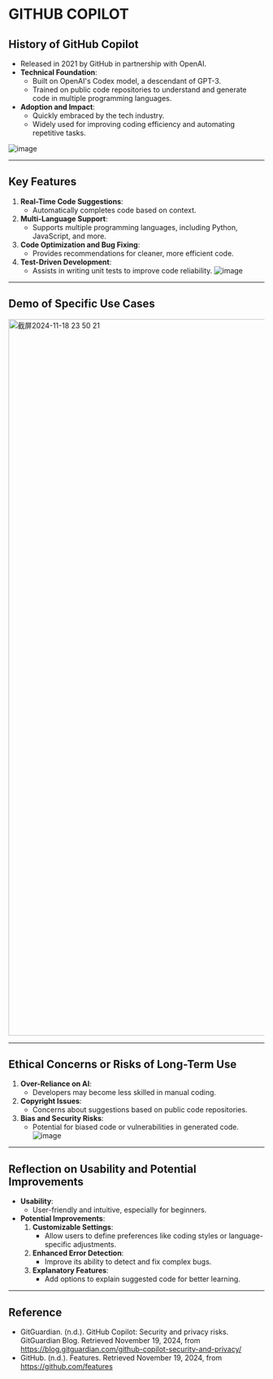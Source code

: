 # GITHUB COPILOT




## History of GitHub Copilot
  - Released in 2021 by GitHub in partnership with OpenAI.
- **Technical Foundation**:
  - Built on OpenAI's Codex model, a descendant of GPT-3.
  - Trained on public code repositories to understand and generate code in multiple programming languages.
- **Adoption and Impact**:
  - Quickly embraced by the tech industry.
  - Widely used for improving coding efficiency and automating repetitive tasks.

![image](https://github.com/user-attachments/assets/5c464435-b2d9-4419-ac28-149d9957b89a)

---

## Key Features
1. **Real-Time Code Suggestions**:
   - Automatically completes code based on context.
2. **Multi-Language Support**:
   - Supports multiple programming languages, including Python, JavaScript, and more.
3. **Code Optimization and Bug Fixing**:
   - Provides recommendations for cleaner, more efficient code.
4. **Test-Driven Development**:
   - Assists in writing unit tests to improve code reliability.
![image](https://github.com/user-attachments/assets/d48cee05-b570-4cd7-aec3-9a7e5f5dd405)

---

## Demo of Specific Use Cases
<img width="1409" alt="截屏2024-11-18 23 50 21" src="https://github.com/user-attachments/assets/626b5fbb-4765-4aa8-833b-d2b00aeca8ba">

---

## Ethical Concerns or Risks of Long-Term Use
1. **Over-Reliance on AI**:
   - Developers may become less skilled in manual coding.
2. **Copyright Issues**:
   - Concerns about suggestions based on public code repositories.
3. **Bias and Security Risks**:
   - Potential for biased code or vulnerabilities in generated code.
![image](https://github.com/user-attachments/assets/4decf7c3-49f1-455a-986e-16a57f82eaf2)

---

##  Reflection on Usability and Potential Improvements
- **Usability**:
  - User-friendly and intuitive, especially for beginners.
- **Potential Improvements**:
  1. **Customizable Settings**:
     - Allow users to define preferences like coding styles or language-specific adjustments.
  2. **Enhanced Error Detection**:
     - Improve its ability to detect and fix complex bugs.
  3. **Explanatory Features**:
     - Add options to explain suggested code for better learning.

---
## Reference
- GitGuardian. (n.d.). GitHub Copilot: Security and privacy risks. GitGuardian Blog. Retrieved November 19, 2024, from https://blog.gitguardian.com/github-copilot-security-and-privacy/
- GitHub. (n.d.). Features. Retrieved November 19, 2024, from https://github.com/features

